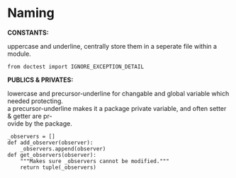 Naming
=========

**CONSTANTS:**

uppercase and underline, centrally store them in a seperate file within a module. 

	from doctest import IGNORE_EXCEPTION_DETAIL


**PUBLICS & PRIVATES:**

lowercase and precursor-underline for changable and global variable which needed protecting.     
a precursor-underline makes it a package private variable, and often setter & getter are pr-    
ovide by the package. 

	_observers = []
	def add_observer(observer):
		_observers.append(observer)
	def get_observers(observer):
		"""Makes sure _observers cannot be modified."""
		return tuple(_observers)
